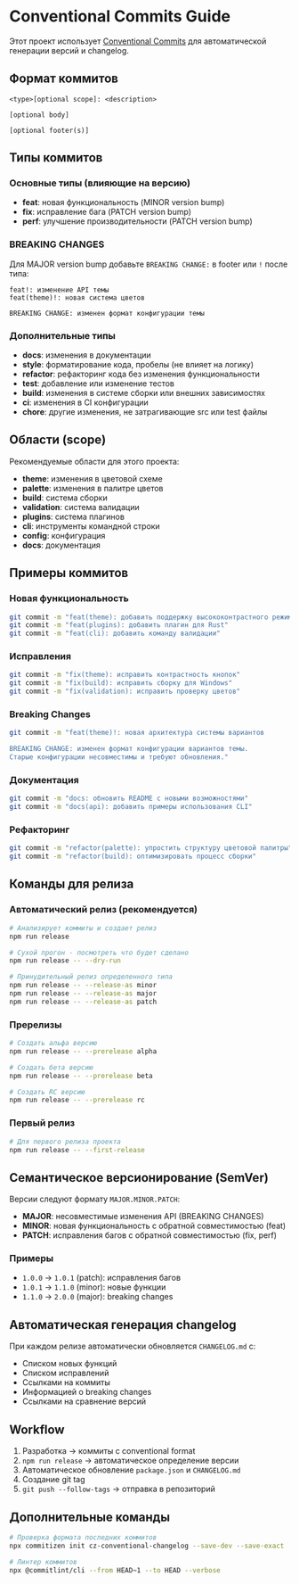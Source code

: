 # Conventional Commits Guide

Этот проект использует [Conventional Commits](https://conventionalcommits.org/) для автоматической генерации версий и changelog.

## Формат коммитов

```
<type>[optional scope]: <description>

[optional body]

[optional footer(s)]
```

## Типы коммитов

### Основные типы (влияющие на версию)

- **feat**: новая функциональность (MINOR version bump)
- **fix**: исправление бага (PATCH version bump)
- **perf**: улучшение производительности (PATCH version bump)

### BREAKING CHANGES

Для MAJOR version bump добавьте `BREAKING CHANGE:` в footer или `!` после типа:

```
feat!: изменение API темы
feat(theme)!: новая система цветов

BREAKING CHANGE: изменен формат конфигурации темы
```

### Дополнительные типы

- **docs**: изменения в документации
- **style**: форматирование кода, пробелы (не влияет на логику)
- **refactor**: рефакторинг кода без изменения функциональности
- **test**: добавление или изменение тестов
- **build**: изменения в системе сборки или внешних зависимостях
- **ci**: изменения в CI конфигурации
- **chore**: другие изменения, не затрагивающие src или test файлы

## Области (scope)

Рекомендуемые области для этого проекта:

- **theme**: изменения в цветовой схеме
- **palette**: изменения в палитре цветов
- **build**: система сборки
- **validation**: система валидации
- **plugins**: система плагинов
- **cli**: инструменты командной строки
- **config**: конфигурация
- **docs**: документация

## Примеры коммитов

### Новая функциональность

```bash
git commit -m "feat(theme): добавить поддержку высококонтрастного режима"
git commit -m "feat(plugins): добавить плагин для Rust"
git commit -m "feat(cli): добавить команду валидации"
```

### Исправления

```bash
git commit -m "fix(theme): исправить контрастность кнопок"
git commit -m "fix(build): исправить сборку для Windows"
git commit -m "fix(validation): исправить проверку цветов"
```

### Breaking Changes

```bash
git commit -m "feat(theme)!: новая архитектура системы вариантов

BREAKING CHANGE: изменен формат конфигурации вариантов темы.
Старые конфигурации несовместимы и требуют обновления."
```

### Документация

```bash
git commit -m "docs: обновить README с новыми возможностями"
git commit -m "docs(api): добавить примеры использования CLI"
```

### Рефакторинг

```bash
git commit -m "refactor(palette): упростить структуру цветовой палитры"
git commit -m "refactor(build): оптимизировать процесс сборки"
```

## Команды для релиза

### Автоматический релиз (рекомендуется)

```bash
# Анализирует коммиты и создает релиз
npm run release

# Сухой прогон - посмотреть что будет сделано
npm run release -- --dry-run

# Принудительный релиз определенного типа
npm run release -- --release-as minor
npm run release -- --release-as major
npm run release -- --release-as patch
```

### Пререлизы

```bash
# Создать альфа версию
npm run release -- --prerelease alpha

# Создать бета версию
npm run release -- --prerelease beta

# Создать RC версию
npm run release -- --prerelease rc
```

### Первый релиз

```bash
# Для первого релиза проекта
npm run release -- --first-release
```

## Семантическое версионирование (SemVer)

Версии следуют формату `MAJOR.MINOR.PATCH`:

- **MAJOR**: несовместимые изменения API (BREAKING CHANGES)
- **MINOR**: новая функциональность с обратной совместимостью (feat)
- **PATCH**: исправления багов с обратной совместимостью (fix, perf)

### Примеры

- `1.0.0` → `1.0.1` (patch): исправления багов
- `1.0.1` → `1.1.0` (minor): новые функции
- `1.1.0` → `2.0.0` (major): breaking changes

## Автоматическая генерация changelog

При каждом релизе автоматически обновляется `CHANGELOG.md` с:

- Списком новых функций
- Списком исправлений
- Ссылками на коммиты
- Информацией о breaking changes
- Ссылками на сравнение версий

## Workflow

1. Разработка → коммиты с conventional format
2. `npm run release` → автоматическое определение версии
3. Автоматическое обновление `package.json` и `CHANGELOG.md`
4. Создание git tag
5. `git push --follow-tags` → отправка в репозиторий

## Дополнительные команды

```bash
# Проверка формата последних коммитов
npx commitizen init cz-conventional-changelog --save-dev --save-exact

# Линтер коммитов
npx @commitlint/cli --from HEAD~1 --to HEAD --verbose
```
